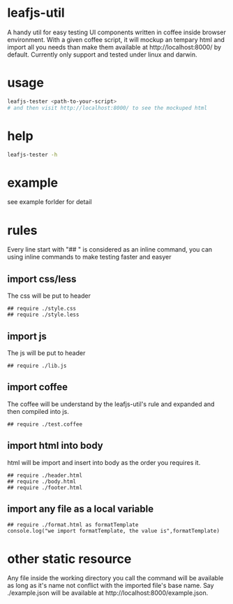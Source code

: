 # leafjs-util

A handy util for easy testing UI components written in coffee inside browser environment. With a given coffee script, it will mockup an tempary html and import all you needs than make them available at http://localhost:8000/ by default. Currently only support and tested under linux and darwin.

# usage
```bash
leafjs-tester <path-to-your-script>
# and then visit http://localhost:8000/ to see the mockuped html
```
# help
```bash
leafjs-tester -h
```

# example
see example forlder for detail

# rules

Every line start with "## " is considered as an inline command, you can using inline commands to make testing faster and easyer

## import css/less

The css will be put to header

```coffee-script
## require ./style.css
## require ./style.less
```

## import js

The js will be put to header

```coffee-script
## require ./lib.js
```

## import coffee

The coffee will be understand by the leafjs-util's rule and expanded and then compiled into js.

```coffee-script
## require ./test.coffee
```

## import html into body

html will be import and insert into body as the order you requires it.

```coffee-script
## require ./header.html
## require ./body.html
## require ./footer.html
```

## import any file as a local variable

```coffee-script
## require ./format.html as formatTemplate
console.log("we import formatTemplate, the value is",formatTemplate)
```

# other static resource

Any file inside the working directory you call the command will be available as long as it's name not conflict with the imported file's base name. Say ./example.json will be available at http://localhost:8000/example.json.

